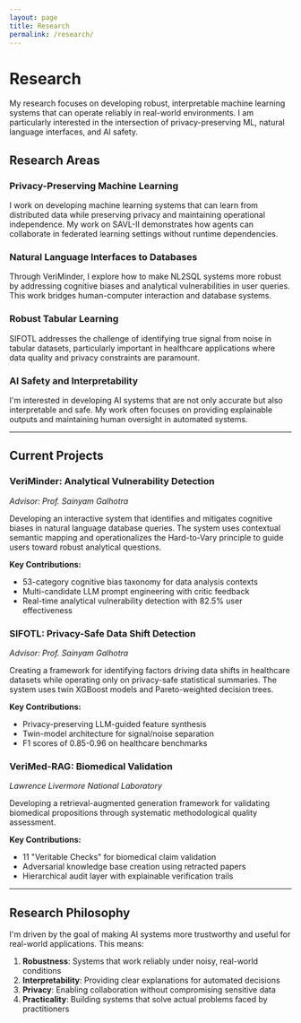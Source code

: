 ```yaml
---
layout: page
title: Research
permalink: /research/
---
```


# Research

My research focuses on developing robust, interpretable machine learning systems that can operate reliably in real-world environments. I am particularly interested in the intersection of privacy-preserving ML, natural language interfaces, and AI safety.

## Research Areas

### Privacy-Preserving Machine Learning
I work on developing machine learning systems that can learn from distributed data while preserving privacy and maintaining operational independence. My work on SAVL-II demonstrates how agents can collaborate in federated learning settings without runtime dependencies.

### Natural Language Interfaces to Databases
Through VeriMinder, I explore how to make NL2SQL systems more robust by addressing cognitive biases and analytical vulnerabilities in user queries. This work bridges human-computer interaction and database systems.

### Robust Tabular Learning
SIFOTL addresses the challenge of identifying true signal from noise in tabular datasets, particularly important in healthcare applications where data quality and privacy constraints are paramount.

### AI Safety and Interpretability
I'm interested in developing AI systems that are not only accurate but also interpretable and safe. My work often focuses on providing explainable outputs and maintaining human oversight in automated systems.

---

## Current Projects

### VeriMinder: Analytical Vulnerability Detection
*Advisor: Prof. Sainyam Galhotra*

Developing an interactive system that identifies and mitigates cognitive biases in natural language database queries. The system uses contextual semantic mapping and operationalizes the Hard-to-Vary principle to guide users toward robust analytical questions.

**Key Contributions:**
- 53-category cognitive bias taxonomy for data analysis contexts
- Multi-candidate LLM prompt engineering with critic feedback
- Real-time analytical vulnerability detection with 82.5% user effectiveness

### SIFOTL: Privacy-Safe Data Shift Detection
*Advisor: Prof. Sainyam Galhotra*

Creating a framework for identifying factors driving data shifts in healthcare datasets while operating only on privacy-safe statistical summaries. The system uses twin XGBoost models and Pareto-weighted decision trees.

**Key Contributions:**
- Privacy-preserving LLM-guided feature synthesis
- Twin-model architecture for signal/noise separation
- F1 scores of 0.85-0.96 on healthcare benchmarks

### VeriMed-RAG: Biomedical Validation
*Lawrence Livermore National Laboratory*

Developing a retrieval-augmented generation framework for validating biomedical propositions through systematic methodological quality assessment.

**Key Contributions:**
- 11 "Veritable Checks" for biomedical claim validation
- Adversarial knowledge base creation using retracted papers
- Hierarchical audit layer with explainable verification trails

---

## Research Philosophy

I'm driven by the goal of making AI systems more trustworthy and useful for real-world applications. This means:

1. **Robustness**: Systems that work reliably under noisy, real-world conditions
2. **Interpretability**: Providing clear explanations for automated decisions
3. **Privacy**: Enabling collaboration without compromising sensitive data
4. **Practicality**: Building systems that solve actual problems faced by practitioners